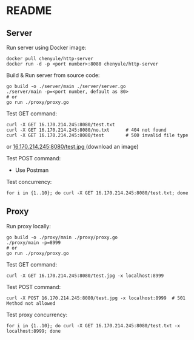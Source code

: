 # README

## Server

Run server using Docker image:

```shell
docker pull chenyule/http-server
docker run -d -p <port number>:8080 chenyule/http-server
```

Build & Run server from source code:

```shell
go build -o ./server/main ./server/server.go 
./server/main -p=<port number, default as 80>
# or 
go run ./proxy/proxy.go
```

Test GET command:

```shell
curl -X GET 16.170.214.245:8080/test.txt
curl -X GET 16.170.214.245:8080/no.txt		# 404 not found
curl -X GET 16.170.214.245:8080/test		# 500 invalid file type
```

or [16.170.214.245:8080/test.jpg ](http://16.170.214.245:8080/test.jpg) (download an image)

Test POST command: 

+ Use Postman

Test concurrency:

```shell
for i in {1..10}; do curl -X GET 16.170.214.245:8080/test.txt; done
```

## Proxy

Run proxy locally:

```shell
go build -o ./proxy/main ./proxy/proxy.go 
./proxy/main -p=8999
# or
go run ./proxy/proxy.go 
```

Test GET command:

```shell
curl -X GET 16.170.214.245:8080/test.jpg -x localhost:8999
```

Test POST command:

```shell
curl -X POST 16.170.214.245:8080/test.jpg -x localhost:8999  # 501 Method not allowed
```

Test proxy concurrency:

```shell
for i in {1..10}; do curl -X GET 16.170.214.245:8080/test.txt -x localhost:8999; done
```

